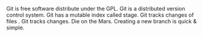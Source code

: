 Git is free software distribute under the GPL.
Git is a distributed version control system.
Git has a mutable index called stage.
Git tracks changes of files .
Git tracks changes.
Die on the Mars.
Creating a new branch is quick & simple.

